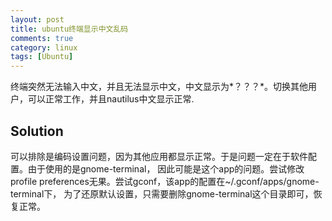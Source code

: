 ```yaml
---
layout: post
title: ubuntu终端显示中文乱码
comments: true
category: linux
tags: [Ubuntu]
---
```


终端突然无法输入中文，并且无法显示中文，中文显示为*？？？*。切换其他用户，可以正常工作，并且nautilus中文显示正常.

## Solution

可以排除是编码设置问题，因为其他应用都显示正常。于是问题一定在于软件配置。由于使用的是gnome-terminal，
因此可能是这个app的问题。尝试修改profile preferences无果。尝试gconf，该app的配置在~/.gconf/apps/gnome-terminal下，
为了还原默认设置，只需要删除gnome-terminal这个目录即可，恢复正常。
